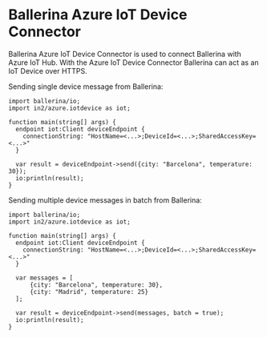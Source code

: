 # Ballerina Azure IoT Device Connector

Ballerina Azure IoT Device Connector is used to connect Ballerina with Azure IoT Hub. With the Azure IoT Device Connector Ballerina can act as an IoT Device over HTTPS.

Sending single device message from Ballerina:

```ballerina
import ballerina/io;
import in2/azure.iotdevice as iot;

function main(string[] args) {
  endpoint iot:Client deviceEndpoint {
    connectionString: "HostName=<...>;DeviceId=<...>;SharedAccessKey=<...>"
  }

  var result = deviceEndpoint->send({city: "Barcelona", temperature: 30});
  io:println(result);
}
```

Sending multiple device messages in batch from Ballerina:

```ballerina
import ballerina/io;
import in2/azure.iotdevice as iot;

function main(string[] args) {
  endpoint iot:Client deviceEndpoint {
    connectionString: "HostName=<...>;DeviceId=<...>;SharedAccessKey=<...>"
  }

  var messages = [
      {city: "Barcelona", temperature: 30},
      {city: "Madrid", temperature: 25}
  ];

  var result = deviceEndpoint->send(messages, batch = true);
  io:println(result);
}
```
